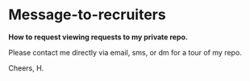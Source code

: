 # Message-to-recruiters
**How to request viewing requests to my private repo.**

Please contact me directly via email, sms, or dm for a tour of my repo.

Cheers, H.
